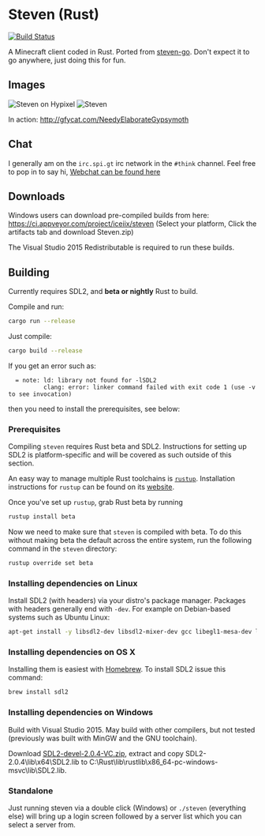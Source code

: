 # Steven (Rust)
[![Build Status](https://travis-ci.org/iceiix/steven.svg?branch=updates)](https://travis-ci.org/iceiix/steven)

A Minecraft client coded in Rust. Ported from [steven-go](https://github.com/Thinkofname/steven-go).
Don't expect it to go anywhere, just doing this for fun.

## Images

![Steven on Hypixel](https://i.imgur.com/PM5fLuu.png)
![Steven](https://i.imgur.com/RRspOQF.png)


In action: http://gfycat.com/NeedyElaborateGypsymoth

## Chat

I generally am on the `irc.spi.gt` irc network in the `#think` channel.
Feel free to pop in to say hi, [Webchat can be found here](https://irc.spi.gt/iris/?channels=think)

## Downloads

Windows users can download pre-compiled builds from here: https://ci.appveyor.com/project/iceiix/steven
(Select your platform, Click the artifacts tab and download Steven.zip)

The Visual Studio 2015 Redistributable is required to run these builds.

## Building

Currently requires SDL2, and **beta or nightly** Rust to build.

Compile and run:
```bash
cargo run --release
```
Just compile:
```bash
cargo build --release
```

If you get an error such as:

```
  = note: ld: library not found for -lSDL2                                                                                                                                                                                                   
          clang: error: linker command failed with exit code 1 (use -v to see invocation)     
```

then you need to install the prerequisites, see below:

### Prerequisites

Compiling `steven` requires Rust beta and SDL2. Instructions for setting up SDL2 is platform-specific and will be covered as such outside of this section. 

An easy way to manage multiple Rust toolchains is [`rustup`](https://github.com/rust-lang-nursery/rustup.rs). Installation instructions for `rustup` can be found on its [website](https://www.rustup.rs/).

Once you've set up `rustup`, grab Rust beta by running
```sh
rustup install beta
```

Now we need to make sure that `steven` is compiled with beta. To do this without making beta the default across the entire system, run the following command in the `steven` directory:
```sh
rustup override set beta
```

### Installing dependencies on Linux
Install SDL2 (with headers) via your distro's package manager. Packages with headers generally end with `-dev`.
For example on Debian-based systems such as Ubuntu Linux:

```bash
apt-get install -y libsdl2-dev libsdl2-mixer-dev gcc libegl1-mesa-dev libgles2-mesa-dev
```

### Installing dependencies on OS X
Installing them is easiest with [Homebrew](http://brew.sh/). To install SDL2 issue this command:

```bash
brew install sdl2
```

### Installing dependencies on Windows
Build with Visual Studio 2015. May build with other compilers, but not tested
(previously was built with MinGW and the GNU toolchain).

Download [SDL2-devel-2.0.4-VC.zip](https://www.libsdl.org/release/SDL2-devel-2.0.4-VC.zip), extract and
copy SDL2-2.0.4\lib\x64\SDL2.lib to C:\Rust\lib\rustlib\x86_64-pc-windows-msvc\lib\SDL2.lib.


### Standalone

Just running steven via a double click (Windows) or `./steven` (everything else)
will bring up a login screen followed by a server list which you can select a server
from.
